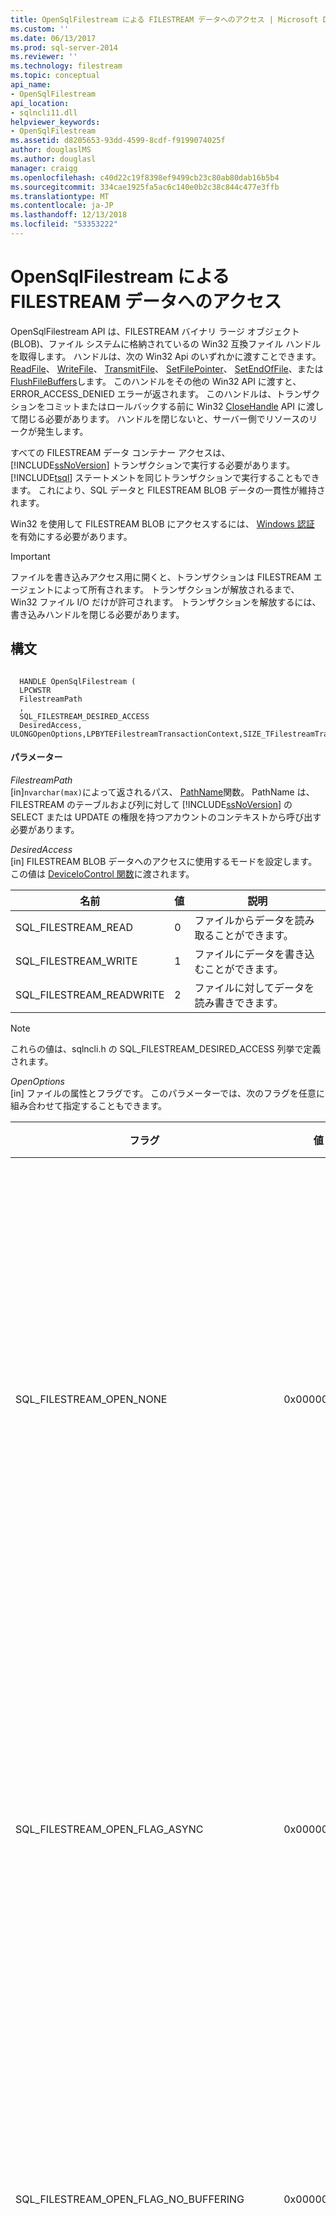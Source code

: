```yaml
---
title: OpenSqlFilestream による FILESTREAM データへのアクセス | Microsoft Docs
ms.custom: ''
ms.date: 06/13/2017
ms.prod: sql-server-2014
ms.reviewer: ''
ms.technology: filestream
ms.topic: conceptual
api_name:
- OpenSqlFilestream
api_location:
- sqlncli11.dll
helpviewer_keywords:
- OpenSqlFilestream
ms.assetid: d8205653-93dd-4599-8cdf-f9199074025f
author: douglaslMS
ms.author: douglasl
manager: craigg
ms.openlocfilehash: c40d22c19f8398ef9499cb23c80ab80dab16b5b4
ms.sourcegitcommit: 334cae1925fa5ac6c140e0b2c38c844c477e3ffb
ms.translationtype: MT
ms.contentlocale: ja-JP
ms.lasthandoff: 12/13/2018
ms.locfileid: "53353222"
---
```

# <a name="access-filestream-data-with-opensqlfilestream"></a>OpenSqlFilestream による FILESTREAM データへのアクセス
  OpenSqlFilestream API は、FILESTREAM バイナリ ラージ オブジェクト (BLOB)、ファイル システムに格納されているの Win32 互換ファイル ハンドルを取得します。 ハンドルは、次の Win32 Api のいずれかに渡すことできます。[ReadFile](https://go.microsoft.com/fwlink/?LinkId=86422)、 [WriteFile](https://go.microsoft.com/fwlink/?LinkId=86423)、 [TransmitFile](https://go.microsoft.com/fwlink/?LinkId=86424)、 [SetFilePointer](https://go.microsoft.com/fwlink/?LinkId=86425)、 [SetEndOfFile](https://go.microsoft.com/fwlink/?LinkId=86426)、または[FlushFileBuffers](https://go.microsoft.com/fwlink/?LinkId=86427)します。 このハンドルをその他の Win32 API に渡すと、ERROR_ACCESS_DENIED エラーが返されます。 このハンドルは、トランザクションをコミットまたはロールバックする前に Win32 [CloseHandle](https://go.microsoft.com/fwlink/?LinkId=86428) API に渡して閉じる必要があります。 ハンドルを閉じないと、サーバー側でリソースのリークが発生します。  
  
 すべての FILESTREAM データ コンテナー アクセスは、 [!INCLUDE[ssNoVersion](../../includes/ssnoversion-md.md)] トランザクションで実行する必要があります。 [!INCLUDE[tsql](../../includes/tsql-md.md)] ステートメントを同じトランザクションで実行することもできます。 これにより、SQL データと FILESTREAM BLOB データの一貫性が維持されます。  
  
 Win32 を使用して FILESTREAM BLOB にアクセスするには、 [Windows 認証](../security/choose-an-authentication-mode.md) を有効にする必要があります。  
  
> [!IMPORTANT]  
>  ファイルを書き込みアクセス用に開くと、トランザクションは FILESTREAM エージェントによって所有されます。 トランザクションが解放されるまで、Win32 ファイル I/O だけが許可されます。 トランザクションを解放するには、書き込みハンドルを閉じる必要があります。  
  
## <a name="syntax"></a>構文  
  
```  
  
  HANDLE OpenSqlFilestream (  
  LPCWSTR  
  FilestreamPath  
  ,  
  SQL_FILESTREAM_DESIRED_ACCESS  
  DesiredAccess,  
ULONGOpenOptions,LPBYTEFilestreamTransactionContext,SIZE_TFilestreamTransactionContextLength,PLARGE_INTEGERAllocationSize);  
```  
  
#### <a name="parameters"></a>パラメーター  
 *FilestreamPath*  
 [in]`nvarchar(max)`によって返されるパス、 [PathName](/sql/relational-databases/system-functions/pathname-transact-sql)関数。 PathName は、FILESTREAM のテーブルおよび列に対して [!INCLUDE[ssNoVersion](../../includes/ssnoversion-md.md)] の SELECT または UPDATE の権限を持つアカウントのコンテキストから呼び出す必要があります。  
  
 *DesiredAccess*  
 [in] FILESTREAM BLOB データへのアクセスに使用するモードを設定します。 この値は [DeviceIoControl 関数](https://go.microsoft.com/fwlink/?LinkId=105527)に渡されます。  
  
|名前|値|説明|  
|----------|-----------|-------------|  
|SQL_FILESTREAM_READ|0|ファイルからデータを読み取ることができます。|  
|SQL_FILESTREAM_WRITE|1|ファイルにデータを書き込むことができます。|  
|SQL_FILESTREAM_READWRITE|2|ファイルに対してデータを読み書きできます。|  
  
> [!NOTE]  
>  これらの値は、sqlncli.h の SQL_FILESTREAM_DESIRED_ACCESS 列挙で定義されます。  
  
 *OpenOptions*  
 [in] ファイルの属性とフラグです。 このパラメーターでは、次のフラグを任意に組み合わせて指定することもできます。  
  
|フラグ|値|意味|  
|----------|-----------|-------------|  
|SQL_FILESTREAM_OPEN_NONE|0x00000000:|特にオプションを指定せずにファイルが開かれるか、または作成されます。|  
|SQL_FILESTREAM_OPEN_FLAG_ASYNC|0x00000001L|非同期 I/O 用にファイルが開かれるか、または作成されます。|  
|SQL_FILESTREAM_OPEN_FLAG_NO_BUFFERING|0x00000002L|システム キャッシュを使用せずにファイルが開かれます。|  
|SQL_FILESTREAM_OPEN_FLAG_NO_WRITE_THROUGH|0x00000004L|中間キャッシュを使用せずに 直接ディスクに書き込みます。|  
|SQL_FILESTREAM_OPEN_FLAG_SEQUENTIAL_SCAN|0x00000008L|ファイルが先頭から末尾まで順次アクセスされます。 システムはこれをヒントとしてファイルのキャッシュを最適化します。 アプリケーションがランダム アクセスのファイル ポインターを移動させると、最適なキャッシングが行われなくなる場合があります。|  
|SQL_FILESTREAM_OPEN_FLAG_RANDOM_ACCESS|0x00000010L|ファイルがランダムにアクセスされます。 システムはこれをヒントとしてファイルのキャッシュを最適化します。|  
  
 *FilestreamTransactionContext*  
 [in] [GET_FILESTREAM_TRANSACTION_CONTEXT](/sql/t-sql/functions/get-filestream-transaction-context-transact-sql) 関数から返される値です。  
  
 *FilestreamTransactionContextLength*  
 [in] GET_FILESTREAM_TRANSACTION_CONTEXT 関数から返される `varbinary(max)` データのバイト数です。 この関数は、N バイトの配列を返します。 N は関数によって決まる、返されるバイト配列のプロパティです。  
  
 *AllocationSize*  
 [in] データ ファイルの初期割り当てサイズをバイト単位で指定します。 読み取りモードでは無視されます。 このパラメーターには NULL を指定できます。その場合、ファイル システムの既定の動作が使用されます。  
  
## <a name="return-value"></a>戻り値  
 この関数の実行が成功した場合の戻り値は、指定したファイルへのオープン ハンドルです。 失敗した場合の戻り値は、INVALID_HANDLE_VALUE です。 詳細なエラー情報を取得するには、GetLastError() を呼び出します。  
  
## <a name="examples"></a>使用例  
 `OpenSqlFilestream` API を使用して Win32 ハンドルを取得する方法を次の例に示します。  
  
 [!code-csharp[FILESTREAM#FS_CS_ReadAndWriteBLOB](../../snippets/tsql/SQL15/tsql/filestream/cs/filestream.cs#fs_cs_readandwriteblob)]  
  
 [!code-vb[FILESTREAM#FS_VB_ReadAndWriteBLOB](../../snippets/tsql/SQL15/tsql/filestream/vb/filestream.vb#fs_vb_readandwriteblob)]  
  
 [!code-cpp[FILESTREAM#FS_CPP_WriteBLOB](../../snippets/tsql/SQL15/tsql/filestream/cpp/filestream.cpp#fs_cpp_writeblob)]  
  
## <a name="remarks"></a>コメント  
 この API を使用するには、 [!INCLUDE[ssNoVersion](../../includes/ssnoversion-md.md)] Native Client をインストールする必要があります。 [!INCLUDE[ssNoVersion](../../includes/ssnoversion-md.md)] Native Client は、 [!INCLUDE[ssNoVersion](../../includes/ssnoversion-md.md)] または [!INCLUDE[ssNoVersion](../../includes/ssnoversion-md.md)] クライアント ツールとともにインストールされます。 詳細については、「 [SQL Server Native Client のインストール](../native-client/applications/installing-sql-server-native-client.md)」を参照してください。  
  
## <a name="see-also"></a>参照  
 [バイナリ ラージ オブジェクト &#40;Blob&#41; データ &#40;SQL Server&#41;](binary-large-object-blob-data-sql-server.md)   
 [FILESTREAM データの部分的な更新](make-partial-updates-to-filestream-data.md)   
 [FILESTREAM アプリケーションでのデータベース操作との競合の回避](avoid-conflicts-with-database-operations-in-filestream-applications.md)  
  
  

